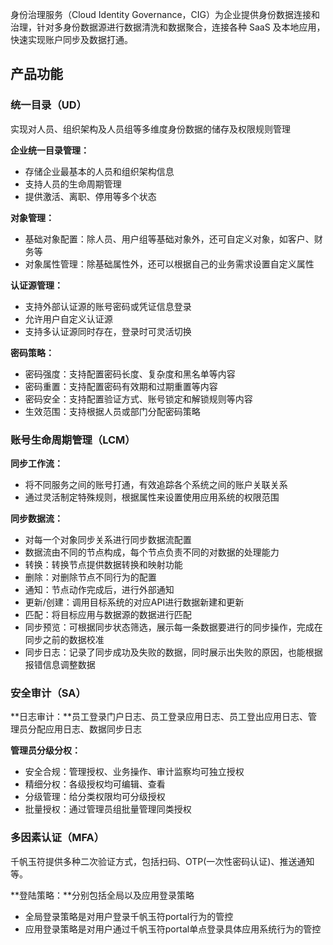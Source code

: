 身份治理服务（Cloud Identity Governance，CIG）为企业提供身份数据连接和治理，针对多身份数据源进行数据清洗和数据聚合，连接各种 SaaS 及本地应用，快速实现账户同步及数据打通。

## 产品功能

### 统一目录（UD）

实现对人员、组织架构及人员组等多维度身份数据的储存及权限规则管理

**企业统一目录管理：**
- 存储企业最基本的人员和组织架构信息
- 支持人员的生命周期管理
- 提供激活、离职、停用等多个状态

**对象管理：**
- 基础对象配置：除人员、用户组等基础对象外，还可自定义对象，如客户、财务等
- 对象属性管理：除基础属性外，还可以根据自己的业务需求设置自定义属性

**认证源管理：**
- 支持外部认证源的账号密码或凭证信息登录
- 允许用户自定义认证源
- 支持多认证源同时存在，登录时可灵活切换

**密码策略：**
- 密码强度：支持配置密码长度、复杂度和黑名单等内容
- 密码重置：支持配置密码有效期和过期重置等内容
- 密码安全：支持配置验证方式、账号锁定和解锁规则等内容
- 生效范围：支持根据人员或部门分配密码策略

### 账号生命周期管理（LCM）

**同步工作流：**
- 将不同服务之间的账号打通，有效追踪各个系统之间的账户关联关系
- 通过灵活制定特殊规则，根据属性来设置使用应用系统的权限范围

**同步数据流：**
- 对每一个对象同步关系进行同步数据流配置
- 数据流由不同的节点构成，每个节点负责不同的对数据的处理能力
- 转换：转换节点提供数据转换和映射功能
- 删除：对删除节点不同行为的配置
- 通知：节点动作完成后，进行外部通知
- 更新/创建：调用目标系统的对应API进行数据新建和更新
- 匹配：将目标应用与数据源的数据进行匹配
- 同步预览：可根据同步状态筛选，展示每一条数据要进行的同步操作，完成在同步之前的数据校准
- 同步日志：记录了同步成功及失败的数据，同时展示出失败的原因，也能根据报错信息调整数据

### 安全审计（SA）

**日志审计：**员工登录门户日志、员工登录应用日志、员工登出应用日志、管理员分配应用日志、数据同步日志

**管理员分级分权：**
- 安全合规：管理授权、业务操作、审计监察均可独立授权
- 精细分权：各级授权均可编辑、查看
- 分级管理：给分类权限均可分级授权
- 批量授权：通过管理员组批量管理同类授权

### 多因素认证（MFA）

千帆玉符提供多种二次验证方式，包括扫码、OTP(一次性密码认证)、推送通知等。

**登陆策略：**分别包括全局以及应用登录策略
- 全局登录策略是对用户登录千帆玉符portal行为的管控
- 应用登录策略是对用户通过千帆玉符portal单点登录具体应用系统行为的管控
